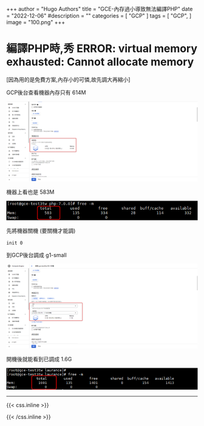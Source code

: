 +++
author = "Hugo Authors"
title = "GCE-內存過小導致無法編譯PHP"
date = "2022-12-06"
#description = ""
categories = [
    "GCP"
]
tags = [
    "GCP",
]
image = "100.png"
+++

# 編譯PHP時,秀 ERROR: virtual memory exhausted: Cannot allocate memory

[因為用的是免費方案,內存小的可憐,故先調大再縮小]

GCP後台查看機器內存只有 614M

   ![](001.png)
   
機器上看也是 583M

   ![](002.png)
   
先將機器關機 (要關機才能調)

    init 0
    
到GCP後台調成 g1-small

   ![](003.png)
   
開機後就能看到已調成 1.6G

   ![](004.png)
***

{{< css.inline >}}
<style>
.emojify {
	font-family: Apple Color Emoji, Segoe UI Emoji, NotoColorEmoji, Segoe UI Symbol, Android Emoji, EmojiSymbols;
	font-size: 2rem;
	vertical-align: middle;
}
@media screen and (max-width:650px) {
  .nowrap {
    display: block;
    margin: 25px 0;
  }
}
</style>
{{< /css.inline >}}
